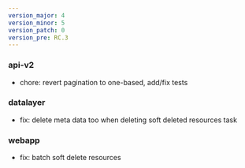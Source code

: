 ```yaml
---
version_major: 4
version_minor: 5
version_patch: 0
version_pre: RC.3
---
```


### api-v2

- chore: revert pagination to one-based, add/fix tests

### datalayer

- fix: delete meta data too when deleting soft deleted resources task

### webapp

- fix: batch soft delete resources

